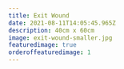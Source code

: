 ```yaml
---
title: Exit Wound
date: 2021-08-11T14:05:45.965Z
description: 40cm x 60cm
image: exit-wound-smaller.jpg
featuredimage: true
orderoffeaturedimage: 1
---
```

